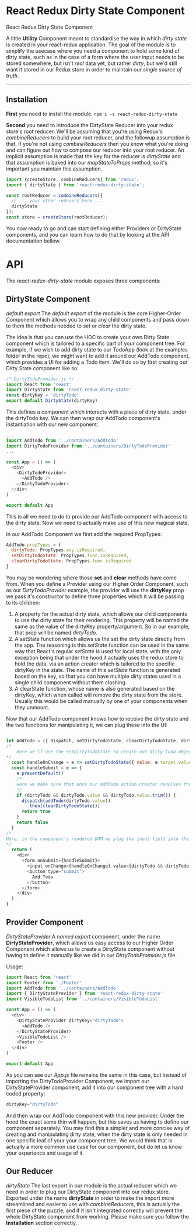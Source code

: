 # React Redux Dirty State Component

React Redux Dirty State Component

A little <i class="icon-cog"></i> **Utility** Component meant to standardise the way in which _dirty state_ is created in your react-redux application. 
The goal of the module is to simplify the usecase where you need a component to hold some kind of dirty state, such as in the case of a form where the user input needs to be stored somewhere, but isn't _real_ data yet, but rather _dirty_, but we'd still want it stored in our Redux store in order to maintain our *single source of truth*.

----------
## Installation

**First** you need to install the module.
`npm i -s react-redux-dirty-state`

**Second** you need to introduce the DirtyState Reducer into your redux store's root reducer. We'll be assuming that you're using Redux's _combineReducers_ to build your root reducer, and the followup assumption is that, if you're not using _combineReducers_ then you know what you're doing and can figure out how to compose our reducer into your root reducer.
An implicit assumption is made that the key for the reducer is *dirtyState* and that assumption is baked into our _mapStateToProps_ method, so it's important you maintain this assumption.

```javascript
import {createStore, combineReducers} from 'redux';
import { dirtyState } from 'react-redux-dirty-state';

const rootReducer = combineReducers({
  // ... your other reducers here ...
  dirtyState
});
const store = createStore(rootReducer);
```

You now ready to go and can start defining either Providers or DirtyState components, and you can learn how to do that by looking at the API documentation bellow.

# API

The _react-redux-dirty-state_ module exposes three components:

## DirtyState Component
_default export_
The _default export_ of the module is the core Higher-Order Component which allows you to wrap any child components and pass down to them the methods needed to *set* or *clear* the dirty state.

The idea is that you can use the HOC to create your own Dirty State component which is tailored to a specific part of your component tree.
For example, if we wish to add dirty state to our TodoApp (look at the examples folder in the repo), we might want to add it around our AddTodo component, which provides a UI for adding a Todo item.
We'll do so by first creating our Dirty State component like so:
```javascript
/* DirtyTodoPromider.js */
import React from 'react'
import DirtyState from 'react-redux-dirty-state'
const dirtyKey = 'dirtyTodo'
export default DirtyState(dirtyKey)
```
 This defines a component which interacts with a piece of dirty state, under the dirtyTodo key.
 We can then wrap our AddTodo component's instantiation with our new component:
```javascript
...
import AddTodo from '../containers/AddTodo'
import DirtyTodoProvider from '../containers/DirtyTodoProvider'
...

const App = () => (
  <div>
    <DirtyTodoProvider>
      <AddTodo />
    </DirtyTodoProvider>
  </div>
)

export default App
```

This is all we need to do to provide our AddTodo component with access to the dirty state.
Now we need to actually make use of this new magical state.

In our AddTodo Component we first add the required PropTypes:
```javascript
AddTodo.propTypes = {
  dirtyTodo: PropTypes.any.isRequired,
  setDirtyTodoState: PropTypes.func.isRequired,
  clearDirtyTodoState: PropTypes.func.isRequired
}
```

You may be wondering where those **set** and **clear** methods have come from.
When you define a Provider using our Higher Order Component, such as our _DirtyTodoProvider_ example, the provider will use the **dirtyKey** prop we pass it's constructor to define three properties which it will be passing to its children:

 1. A property for the actual dirty state, which allows our child components to use the dirty state for their rendering. This property will be named the same as the value of the dirtyKey property/argument. So in our example, that prop will be named *dirtyTodo*.
 2. A setState function which allows us the set the dirty state directly from the app. The reasoning is this *setState* function can be used in the same way that React's regular *setState* is used for local state, with the only exception being that under the hood it actually uses the redux store to hold the data, via an action creator which is tailored to the specific dirtyKey in the state. The name of this *setState* function is generated based on the key, so that you can have multiple dirty states used in a single child component without them clashing.
 3. A clearState function, whose name is also generated based on the dirtyKey, which when called will remove the dirty state from the store. Usually this would be called manually by one of your components when they unmount. 

Now that our AddTodo component knows how to receive the dirty state and the two functions for manipulating it, we can plug these into the UI:
```javascript

let AddTodo = ({ dispatch, setDirtyTodoState, clearDirtyTodoState, dirtyTodo }) => {
/*
	Here we'll use the setDirtyTodoState to create out dirty todo object whenever the user changes the content of our input field, ensuring it is stored in our redux store
*/
  const handleOnChange = e => setDirtyTodoState({ value: e.target.value })
  const handleSubmit = e => {
    e.preventDefault()
    /*
    Here we make sure that once our addTodo action creator resolves from it's being dispatched to the store for permanent storage, we clear our dirty state so that it doesn't bloat up our store
    */
    if (dirtyTodo && dirtyTodo.value && dirtyTodo.value.trim()) {
      dispatch(addTodo(dirtyTodo.value))
        .then(clearDirtyTodoState())
      return true
    }
    return false
  }
/*
Here, in the component's rendered DOM we plug the input field into the *dirtyTodo* state, so that it is kept in sync, via two-way binding with our dirtyState
*/
  return (
    <div>
      <form onSubmit={handleSubmit}>
        <input onChange={handleOnChange} value={dirtyTodo && dirtyTodo.value ? dirtyTodo.value : ''} />
        <button type="submit">
          Add Todo
        </button>
      </form>
    </div>
  )
}
```

## Provider Component
_DirtyStateProvider_
A _named export_ component, under the name **DirtyStateProvider**, which  allows us easy access to our Higher Order Component which allows us to create a DirtyState component without having to define it manually like we did in our *DirtyTodoPromider.js* file.

Usage:
```javascript
import React from 'react'
import Footer from './Footer'
import AddTodo from '../containers/AddTodo'
import { DirtyStateProvider } from 'react-redux-dirty-state'
import VisibleTodoList from '../containers/VisibleTodoList'

const App = () => (
  <div>
    <DirtyStateProvider dirtyKey="dirtyTodo">
      <AddTodo />
    </DirtyStateProvider>
    <VisibleTodoList />
    <Footer />
  </div>
)

export default App
```
As you can see our *App.js* file remains the same in this case, but instead of importing the DirtyTodoProvider Component, we import our DirtyStateProvider component, add it into our component tree with a hard coded property:
```javascript
dirtyKey="dirtyTodo"
```
And then wrap our AddTodo component with this new provider.
Under the hood the exact same thin will happen, but this saves us having to define our component separately.
You may find this a simpler and more concise way of creating and manipulating dirty state, when the dirty state is only needed in one specific leaf of your your component tree.
We would think that is actually a more common use case for our component, but do let us know your experience and usage of it.

## Our Reducer
_dirtyState_
The last export in our module is the actual reducer which we need in order to plug our DirtyState component into our redux store. Exported under the name **dirtyState** in order to make the import more streamlined and easier to use with *combineReducers*, this is actually the first piece of the puzzle, and if it isn't integrated correctly will prevent the whole DirtyState component from working. Please make sure you follow the **Installation** section correctly.